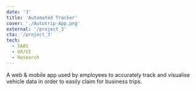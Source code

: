 ```yaml
---
date: '3'
title: 'Automated Tracker'
cover: './Autotrip-App.png'
external: '/project_3'
cta: '/project_3'
tech:
  - SAAS
  - UX/UI
  - Research
---
```


A web & mobile app used by employees to accurately track and visualise vehicle data in order to easily claim for business trips.
